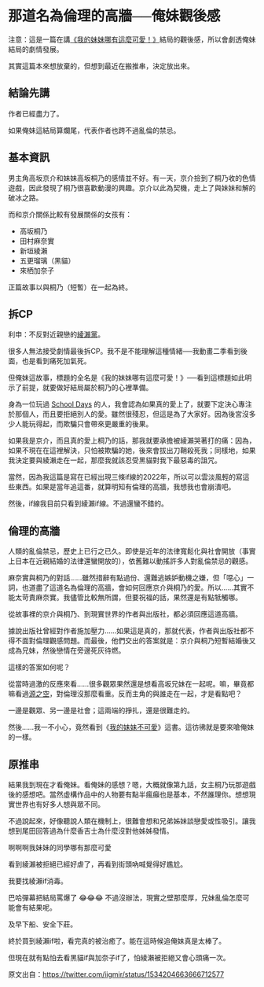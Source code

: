 # 那道名為倫理的高牆──俺妹觀後感

注意：這是一篇在講[《我的妹妹哪有這麼可愛！》](https://zh.moegirl.org.cn/我的妹妹哪有这么可爱)結局的觀後感，所以會劇透俺妹結局的劇情發展。

其實這篇本來想放棄的，但想到最近在搬推串，決定放出來。

## 結論先講

作者已經盡力了。

如果俺妹這結局算爛尾，代表作者也跨不過亂倫的禁忌。

## 基本資訊

男主角高坂京介和妹妹高坂桐乃的感情並不好。有一天，京介撿到了桐乃收的色情遊戲，因此發現了桐乃很喜歡動漫的興趣。京介以此為契機，走上了與妹妹和解的破冰之路。

而和京介關係比較有發展關係的女孩有：

* 高坂桐乃
* 田村麻奈實
* 新垣綾瀨
* 五更瑠璃（黑貓）
* 來栖加奈子

正篇故事以與桐乃（短暫）在一起為終。

## 拆CP

利申：不反對近親戀的[綾瀨黨](https://zh.moegirl.org.cn/新垣綾瀨)。

很多人無法接受劇情最後拆CP。我不是不能理解這種情緒──我動畫二季看到後面，也是看到痛死加氣死。

但俺妹這故事，標題的全名是《我的妹妹哪有這麼可愛！》──看到這標題如此明示了前提，就要做好結局屬於桐乃的心裡準備。

身為一位玩過 [School Days](https://zh.moegirl.org.cn/校园的日子) 的人，我會認為如果真的愛上了，就要下定決心專注於那個人，而且要拒絕別人的愛。雖然很殘忍，但這是為了大家好。因為後宮沒多少人能玩得起，而欺騙只會帶來更嚴重的後果。

如果我是京介，而且真的愛上桐乃的話，那我就要承擔被綾瀨哭著打的痛：因為，如果不現在在這裡解決，只怕被欺騙的她，後來會拔出刀鞘殺死我；同樣地，如果我決定要與綾瀨走在一起，那麼我就該忍受黑貓對我下最惡毒的詛咒。

當然，因為我這篇是寫在已經出現三條if線的2022年，所以可以雲淡風輕的寫這些東西。如果是當年追這番，就算明知有倫理的高牆，我想我也會崩潰吧。

然後，if線我目前只看到綾瀨if線。不過還蠻不錯的。

## 倫理的高牆

人類的亂倫禁忌，歷史上已行之已久。即使是近年的法律寬鬆化與社會開放（事實上日本在近親結婚的法律還蠻開放的），依舊難以動搖許多人對亂倫禁忌的觀感。

麻奈實與桐乃的對話……雖然措辭有點過份、還難逃嫉妒動機之嫌，但「噁心」一詞，也道盡了這道名為倫理的高牆，會如何回應京介與桐乃的愛。所以……其實不能太苛責麻奈實。我儘管比較無所謂，但要祝福的話，果然還是有點牴觸哪。

從故事裡的京介與桐乃、到現實世界的作者與出版社，都必須回應這道高牆。

據說出版社曾經對作者施加壓力……如果這是真的，那就代表，作者與出版社都不得不面對倫理觀感問題。而最後，他們交出的答案就是：京介與桐乃短暫結婚後又成為兄妹，然後戀情在旁邊死灰待燃。

這樣的答案如何呢？

從當時過激的反應來看……很多觀眾果然還是想看高坂兄妹在一起呢。嘛，畢竟都嘛看過[源之空](https://zh.moegirl.org.cn/缘之空)，對倫理沒那麼看重。反而主角的與誰走在一起，才是看點吧？

一邊是觀眾、另一邊是社會；這兩端的掙扎，還是很難走的。

然後……我一不小心，竟然看到《[我的妹妹不可愛](https://children.moc.gov.tw/book/215524)》這書。這彷彿就是要來嗆俺妹的一樣。

## 原推串

結果我到現在才看俺妹。看俺妹的感想？嗯，大概就像第九話，女主桐乃玩那遊戲後的感想吧。當然虛構作品中的人物要有點半瘋癲也是基本，不然誰理你。想想現實世界也有好多人想與眾不同。

不過說起來，好像聽說人類在機制上，很難會想和兄弟姊妹談戀愛或性吸引。讓我想到尾田回答過為什麼香吉士為什麼沒對他姊姊發情。

啊啊啊我妹妹的同學哪有那麼可愛

看到綾瀨被拒絕已經好虐了，再看到街頭吶喊覺得好尷尬。

我要找綾瀨if消毒。

巴哈彈幕把結局罵爆了 😂😂😂 不過沒辦法，現實之壁那麼厚，兄妹亂倫怎麼可能會有結果呢。

及早下船、安全下莊。

終於買到綾瀨if啦，看完真的被治癒了。能在這時候追俺妹真是太棒了。

但現在就有點怕去看黑貓if與加奈子if了，怕綾瀨被拒絕又會心頭痛一次。

原文出自：<https://twitter.com/iigmir/status/1534204663666712577>
